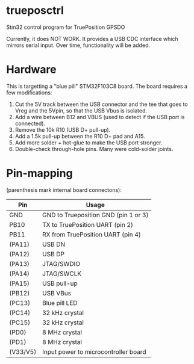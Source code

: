 # trueposctrl
Stm32 control program for TruePosition GPSDO

Currently, it does NOT WORK. It provides a USB CDC interface which mirrors serial input. Over time, functionality will be added.

# Hardware

This is targetting a "blue pill" STM32F103C8 board. The board requires a few modifications:

1. Cut the 5V track between the USB connector and the tee that goes to Vreg and the 5Vpin, so that the USB Vbus is isolated.
2. Add a wire between B12 and VBUS (used to detect if the USB port is connected).
3. Remove the 10k R10 (USB D+ pull-up).
4. Add a 1.5k pull-up between the R10 D+ pad and A15.
5. Add more solder + hot-glue to make the USB port stronger.
6. Double-check through-hole pins. Many were cold-solder joints.

# Pin-mapping
(parenthesis mark internal board connectons):

| Pin       | Usage           
| ----------|-------------
| GND       | GND to Trueposition GND (pin 1 or 3)
| PB10      | TX to TruePosition UART (pin 2)
| PB11      | RX from TruePosition UART (pin 4)
| (PA11)    | USB DN
| (PA12)    | USB DP
| (PA13)    | JTAG/SWDIO
| (PA14)    | JTAG/SWCLK
| (PA15)    | USB pull-up
| (PB12) | USB VBus
| (PC13) | Blue pill LED
| (PC14) | 32 kHz crystal
| (PC15) | 32 kHz crystal
| (PD0)  | 8 MHz crystal  
| (PD1)  | 8 MHz crystal  
| (V33/V5)| Input power to microcontroller board
